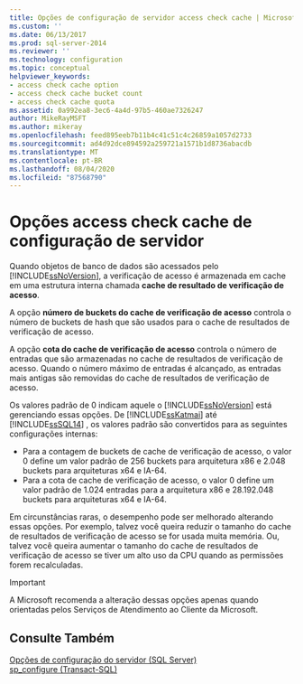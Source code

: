 ```yaml
---
title: Opções de configuração de servidor access check cache | Microsoft Docs
ms.custom: ''
ms.date: 06/13/2017
ms.prod: sql-server-2014
ms.reviewer: ''
ms.technology: configuration
ms.topic: conceptual
helpviewer_keywords:
- access check cache option
- access check cache bucket count
- access check cache quota
ms.assetid: 0a992ea8-3ec6-4a4d-97b5-460ae7326247
author: MikeRayMSFT
ms.author: mikeray
ms.openlocfilehash: feed895eeb7b11b4c41c51c4c26859a1057d2733
ms.sourcegitcommit: ad4d92dce894592a259721a1571b1d8736abacdb
ms.translationtype: MT
ms.contentlocale: pt-BR
ms.lasthandoff: 08/04/2020
ms.locfileid: "87568790"
---
```

# <a name="access-check-cache-server-configuration-options"></a>Opções access check cache de configuração de servidor
Quando objetos de banco de dados são acessados pelo [!INCLUDE[ssNoVersion](../../includes/ssnoversion-md.md)], a verificação de acesso é armazenada em cache em uma estrutura interna chamada **cache de resultado de verificação de acesso**. 
  
A opção **número de buckets do cache de verificação de acesso** controla o número de buckets de hash que são usados para o cache de resultados de verificação de acesso. 

A opção **cota do cache de verificação de acesso** controla o número de entradas que são armazenadas no cache de resultados de verificação de acesso. Quando o número máximo de entradas é alcançado, as entradas mais antigas são removidas do cache de resultados de verificação de acesso.
  
Os valores padrão de 0 indicam aquele o [!INCLUDE[ssNoVersion](../../includes/ssnoversion-md.md)] está gerenciando essas opções. De [!INCLUDE[ssKatmai](../../includes/ssKatmai-md.md)] até [!INCLUDE[ssSQL14](../../includes/sssql14-md.md)] , os valores padrão são convertidos para as seguintes configurações internas:
-   Para a contagem de buckets de cache de verificação de acesso, o valor 0 define um valor padrão de 256 buckets para arquitetura x86 e 2.048 buckets para arquiteturas x64 e IA-64.
-   Para a cota de cache de verificação de acesso, o valor 0 define um valor padrão de 1.024 entradas para a arquitetura x86 e 28.192.048 buckets para arquiteturas x64 e IA-64.

Em circunstâncias raras, o desempenho pode ser melhorado alterando essas opções. Por exemplo, talvez você queira reduzir o tamanho do cache de resultados de verificação de acesso se for usada muita memória. Ou, talvez você queira aumentar o tamanho do cache de resultados de verificação de acesso se tiver um alto uso da CPU quando as permissões forem recalculadas.

> [!IMPORTANT]
> A Microsoft recomenda a alteração dessas opções apenas quando orientadas pelos Serviços de Atendimento ao Cliente da Microsoft.
  
## <a name="see-also"></a>Consulte Também  
 [Opções de configuração do servidor &#40;SQL Server&#41;](server-configuration-options-sql-server.md)   
 [sp_configure &#40;Transact-SQL&#41;](/sql/relational-databases/system-stored-procedures/sp-configure-transact-sql)  
  
  
